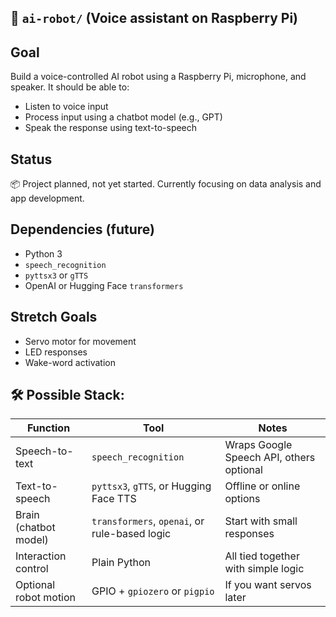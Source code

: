 
## 📁 `ai-robot/` (Voice assistant on Raspberry Pi)

## Goal
Build a voice-controlled AI robot using a Raspberry Pi, microphone, and speaker. It should be able to:
- Listen to voice input
- Process input using a chatbot model (e.g., GPT)
- Speak the response using text-to-speech

## Status
📦 Project planned, not yet started. Currently focusing on data analysis and app development.

## Dependencies (future)
- Python 3
- `speech_recognition`
- `pyttsx3` or `gTTS`
- OpenAI or Hugging Face `transformers`

## Stretch Goals
- Servo motor for movement
- LED responses
- Wake-word activation

## 🛠 Possible Stack:

| Function              | Tool                                          | Notes                                            |
|-----------------------|-----------------------------------------------|--------------------------------------------------|
| Speech-to-text        | `speech_recognition`                          | Wraps Google Speech API, others optional         |
| Text-to-speech        | `pyttsx3`, `gTTS`, or Hugging Face TTS        | Offline or online options                        |
| Brain (chatbot model) | `transformers`, `openai`, or rule-based logic | Start with small responses                       |
| Interaction control   | Plain Python                                  | All tied together with simple logic              |
| Optional robot motion | GPIO + `gpiozero` or `pigpio`                 | If you want servos later                         |
